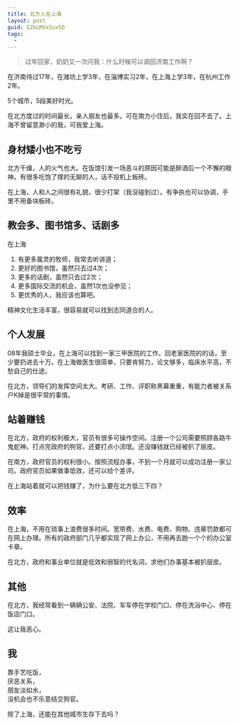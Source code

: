 ```yaml
---
title: 北方人在上海
layout: post
guid: EZkLMVxSux5D
tags:
  - 
---
```


> 过年回家，奶奶又一次问我：什么时候可以调回济南工作啊？

在济南待过17年，在潍坊上学3年，在淄博实习2年，在上海上学3年，在杭州工作2年。

5个城市，5段美好时光。

在北方度过的时间最长，亲人朋友也最多。可在南方小住后，我实在回不去了。上海不曾留意渺小的我，可我爱上海。

## 身材矮小也不吃亏

北方干燥，人的火气也大。在饭馆引发一场恶斗的原因可能是醉酒后一个不懈的眼神。有很多吃饱了撑的无聊的人，话不投机上板砖。

在上海，人和人之间很有礼貌，很少打架（我没碰到过）。有争执也可以协调，手里不用备块板砖。

## 教会多、图书馆多、话剧多

在上海

1. 有更多属灵的牧师，我常去听讲道；  
2. 更好的图书馆，虽然只去过4次；  
3. 更多的话剧，虽然只去过2次；  
4. 更多国际交流的机会，虽然1次也没参见；  
5. 更优秀的人，我应该也算吧。

精神文化生活丰富，很容易就可以找到志同道合的人。

## 个人发展

08年我硕士毕业，在上海可以找到一家三甲医院的工作。回老家医院的的话，至少要扔进去十万。在上海做医生很简单，只要肯努力，论文够多，临床水平高，不愁自己的仕途。

在北方，领导们的发挥空间太大。考研、工作、评职称黑幕重重，有能力者被关系户K掉是很平常的事情。

## 站着赚钱

在北方，政府的权利极大，官员有很多可操作空间。注册一个公司需要照顾各路牛鬼蛇神。打点完政府的狗官，还要打点小流氓。还没赚钱就已经被扒了层皮。

在南方，政府官员的权利很小。按照流程办事，不到一个月就可以成功注册一家公司。政府官员如果做事低效，还可以给个差评。

在上海站着就可以把钱赚了，为什么要在北方低三下四？


## 效率

在上海，不用在琐事上浪费很多时间。宽带费、水费、电费、购物、违章罚款都可在网上办理。所有的政府部门几乎都实现了网上办公，不用再去跑一个个的办公室卡章。

在北方，政府和事业单位就是低效和弱智的代名词，求他们办事基本被扒层皮。

## 其他

在北方，我经常看到一辆辆公安、法院、军车停在学校门口、停在洗浴中心、停在饭店门口。

这让我恶心。

## 我

靠手艺吃饭，  
厌恶关系，  
朋友淡如水，  
没机会也不乐意结交狗官。

除了上海，还能在其他城市生存下去吗？